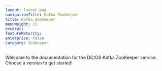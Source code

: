 ```yaml
---
layout: layout.pug
navigationTitle: Kafka ZooKeeper
title: Kafka ZooKeeper
menuWeight: 71
excerpt:
featureMaturity:
enterprise: false
category: Zookeeper
---
```


Welcome to the documentation for the DC/OS Kafka ZooKeeper service. Choose a version to get started!
